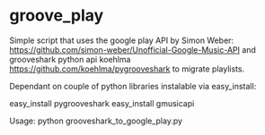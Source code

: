 # groove_play
Simple script that uses the google play API by Simon Weber: https://github.com/simon-weber/Unofficial-Google-Music-API and grooveshark python api koehlma https://github.com/koehlma/pygrooveshark to migrate playlists. 

Dependant on couple of python libraries instalable via easy_install:

easy_install pygrooveshark
easy_install gmusicapi

Usage:
python grooveshark_to_google_play.py <google account email> <google password> <grooveshark track id>
